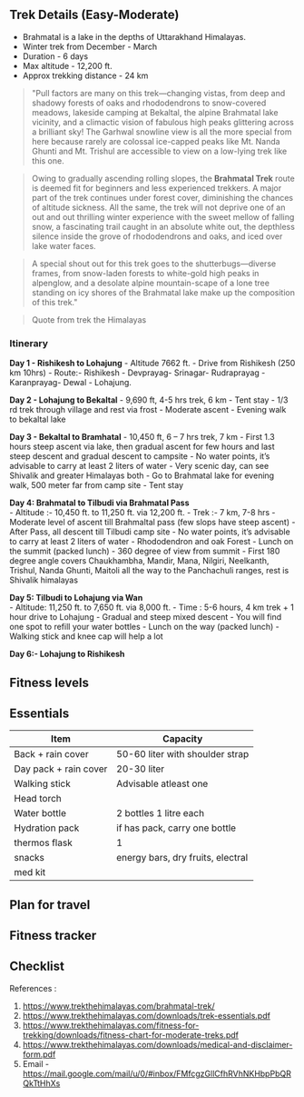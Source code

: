 ## Trek Details (Easy-Moderate)
- Brahmatal is a lake in the depths of Uttarakhand Himalayas. 
- Winter trek from December - March
- Duration - 6 days
- Max altitude - 12,200 ft.
- Approx trekking distance - 24 km

>"Pull factors are many on this trek—changing vistas, from deep and shadowy forests of oaks and rhododendrons to snow-covered meadows, lakeside camping at Bekaltal, the alpine Brahmatal lake vicinity, and a climactic vision of fabulous high peaks glittering across a brilliant sky! The Garhwal snowline view is all the more special from here because rarely are colossal ice-capped peaks like Mt. Nanda Ghunti and Mt. Trishul are accessible to view on a low-lying trek like this one.

>Owing to gradually ascending rolling slopes, the **Brahmatal Trek** route is deemed fit for beginners and less experienced trekkers. A major part of the trek continues under forest cover, diminishing the chances of altitude sickness. All the same, the trek will not deprive one of an out and out thrilling winter experience with the sweet mellow of falling snow, a fascinating trail caught in an absolute white out, the depthless silence inside the grove of rhododendrons and oaks, and iced over lake water faces.

>A special shout out for this trek goes to the shutterbugs—diverse frames, from snow-laden forests to white-gold high peaks in alpenglow, and a desolate alpine mountain-scape of a lone tree standing on icy shores of the Brahmatal lake make up the composition of this trek."

> Quote from trek the Himalayas


### Itinerary
**Day 1 - Rishikesh to Lohajung**
	- Altitude 7662 ft.
	-  Drive from Rishikesh (250 km 10hrs)
	-  Route:- Rishikesh - Devprayag- Srinagar- Rudraprayag - Karanprayag- Dewal - Lohajung.

**Day 2 - Lohajung to Bekaltal**
	-	9,690 ft, 4-5 hrs trek, 6 km
	- Tent stay
	- 1/3 rd trek through village and rest via frost
	- Moderate ascent
	- Evening walk to bekaltal lake
	
**Day 3 - Bekaltal to Bramhatal**
	- 10,450 ft, 6 – 7 hrs trek, 7 km
	- First 1.3 hours steep ascent via lake, then gradual ascent for few hours and last steep descent and gradual descent to campsite
	- No water points, it’s advisable to carry at least 2 liters of water
	- Very scenic day, can see Shivalik and greater Himalayas both
	- Go to Brahmatal lake for evening walk, 500 meter far from camp site
	- Tent stay

 **Day 4: Brahmatal to Tilbudi via Brahmatal Pass**  
	-   Altitude :- 10,450 ft. to 11,250 ft. via 12,200 ft.
	-   Trek :- 7 km, 7-8 hrs
	-   Moderate level of ascent till Brahmaltal pass (few slops have steep ascent)
	-   After Pass, all descent till Tilbudi camp site
	-   No water points, it’s advisable to carry at least 2 liters of water
	-   Rhododendron and oak Forest
	-   Lunch on the summit (packed lunch)
	-   360 degree of view from summit
	-   First 180 degree angle covers Chaukhambha, Mandir, Mana, Nilgiri, Neelkanth, Trishul, Nanda Ghunti, Maitoli all the way to the Panchachuli ranges, rest is Shivalik himalayas

**Day 5: Tilbudi to Lohajung via Wan**  
	-   Altitude: 11,250 ft. to 7,650 ft. via 8,000 ft.
	-   Time : 5-6 hours, 4 km trek + 1 hour drive to Lohajung
	-   Gradual and steep mixed descent
	-   You will find one spot to refill your water bottles
	-   Lunch on the way (packed lunch)
	-   Walking stick and knee cap will help a lot

**Day 6:- Lohajung to Rishikesh**

## Fitness levels

## Essentials
| Item                  | Capacity                          |
| --------------------- | --------------------------------- |
| Back + rain cover     | 50-60 liter with shoulder strap   |
| Day pack + rain cover | 20-30 liter                       |
| Walking stick         | Advisable atleast one             |
| Head torch            |                                   |
| Water bottle          | 2 bottles 1 litre each            |
| Hydration pack        | if has pack, carry one bottle     |
| thermos flask         | 1                                 |
| snacks                | energy bars, dry fruits, electral |
| med kit               |                                   |                      |                                   |

## Plan for travel

## Fitness tracker

## Checklist


References :
1. https://www.trekthehimalayas.com/brahmatal-trek/
2. https://www.trekthehimalayas.com/downloads/trek-essentials.pdf
3. https://www.trekthehimalayas.com/fitness-for-trekking/downloads/fitness-chart-for-moderate-treks.pdf
4. https://www.trekthehimalayas.com/downloads/medical-and-disclaimer-form.pdf
5. Email - https://mail.google.com/mail/u/0/#inbox/FMfcgzGllCfhRVhNKHbpPbQRQkTtHhXs
